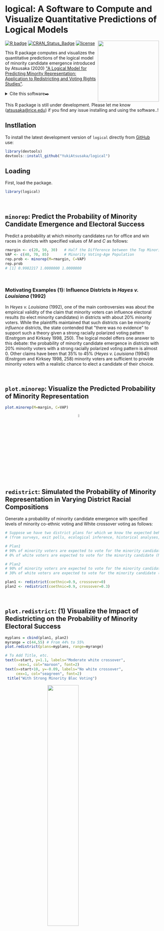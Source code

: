 # logical: A Software to Compute and Visualize Quantitative Predictions of Logical Models

[![R
badge](https://img.shields.io/badge/Build%20with-🍚%20and%20R-blue)](https://github.com/YukiAtsusaka/cWise)
[![CRAN\_Status\_Badge](https://www.r-pkg.org/badges/version/cWise)](https://cran.r-project.org/package=cWise)
[![license](https://img.shields.io/badge/license-GPL--3-blue.svg)](https://www.gnu.org/licenses/gpl-3.0.en.html) <img src='man/figures/pexels-mathias-pr-reding-4394233.jpg' align="right" height="200" />

This R package computes and visualizes the quantitative predictions of the logical model of minority candidate emergence introduced by Atsusaka (2020) ["A Logical Model for Predicting Minority Representation: Application to Redistricting and Voting Rights Studies"](https://papers.ssrn.com/sol3/papers.cfm?abstract_id=3637699). 



<details>
<summary>Cite this software✒️</summary>

@Manual{,
    title = {logical: A Software to Compute and Visualize Quantitative Predictions of Logical Models},
    author = {Yuki Atsusaka},
    year = {2020},
    note = {R package version 0.0.0},
    url = {https://CRAN.R-project.org/package=logical},
  }
</details>

This R package is still under development. Please let me know ([atsusaka@rice.edu](atsusaka@rice.edu)) if you find any issue installing and using the software..!


## Instllation
To install the latest development version of `logical` directly from
[GitHub](https://github.com/YukiAtsusaka/logical) use:

``` r
library(devtools)
devtools::install_github("YukiAtsusaka/logical")
```

## Loading

First, load the package.

``` r
library(logical)
```

<br/>

## `minorep`: Predict the Probability of Minority Candidate Emergence and Electoral Success
Predict a probability at which minority candidates run for office and win races in districts with specified values of *M* and *C* as follows:

```r
rmargin <- c(20, 50, 30)   # Half the Difference between the Top Minority and Top White Vote Shares
VAP <- c(40, 70, 85)       # Minority Voting-Age Population
rep.prob <- minorep(M=rmargin, C=VAP)
rep.prob
# [1] 0.9982217 1.0000000 1.0000000
```
<br/>

### Motivating Examples (1): Influence Districts in *Hayes v. Louisiana* (1992)
In *Heyes v. Louisiana* (1992), one of the main controversies was about the empirical validity of the claim that minority voters can influence electoral results (to elect minority candidates) in districts with about 20% minority voters. While the plaintiffs maintained that such districts can be minority *influence* districts, the state contended that "there was no evidence" to support such a theory given a strong racially polarized voting pattern (Enstrgom and Kirksey 1998, 250). The logical model offers one answer to this debate: the probability of minority candidate emergence in districts with 20% minority voters with a strong racially polarized voting pattern is almost 0. Other claims have been that 35% to 45% (*Heyes v. Louisiana* (1994))(Enstrgom and Kirksey 1998, 258) minority voters are sufficient to provide minority voters with a realistic chance to elect a candidate of their choice.

<br/>

## `plot.minorep`: Visualize the Predicted Probability of Minority Representation

```r
plot.minorep(M=margin, C=VAP)
```
<img src="man/figures/plot.minorep.sample.png" width="5%" style="display: block; margin: auto;" />

<br/>

## `redistrict`: Simulated the Probability of Minority Representation in Varying District Racial Compositions
Generate a probability of minority candidate emergence with specified levels of minority co-ethnic voting and White crossover voting as follows:

```r
# Suppose we have two district plans for which we know the expected behaviors of minority and white voters 
# (from surveys, exit polls, ecological inference, historical analyses, etc)

# Plan1 
# 90% of minority voters are expected to vote for the minority candidate (Strong Minority Bloc Voting)
# 0% of white voters are expected to vote for the minority candidate (No White Crossover)

# Plan2
# 90% of minority voters are expected to vote for the minority candidate (Strong Minority Bloc Voting)
# 30% of white voters are expected to vote for the minority candidate (Moderate White Crossover)

plan1 <- redistrict(coethnic=0.9, crossover=0)  
plan2 <- redistrict(coethnic=0.9, crossover=0.3) 
```

<br/>

## `plot.redistrict`: (1) Visualize the Impact of Redistricting on the Probability of Minority Electoral Success


```r
myplans = cbind(plan1, plan2)
myrange = c(44,55) # From 44% to 55%
plot.redistrict(plans=myplans, range=myrange)

# To Add Title, etc.
text(x=start, y=1.1, labels="Moderate white crossover",
      cex=1, col="maroon", font=2)
text(x=start+10, y=-0.09, labels="No white crossover",
     cex=1, col="seagreen", font=2)
 title("With Strong Minority Bloc Voting")
```


<img src="man/figures/redistrict_change.png" width="45%" style="display: block; margin: auto;" />

<br/>

## `plot.redistrict`: (2) Visualize the Percentage of Minority Voters Sufficient to Elect Minority Candidates with A Pre-Specified Probability

Users can pre-specified a threshold as a probability of minority electoal success under given district plans. For example, one may be interested what percentage of minority voters is sufficient to yield 80% or higher chance of having a minority officeholder under two different plans (from the above examples). Under this option, a probability (from 0 to 1) must be input for the optional argument "threshold" as follows:

```r
myplans = cbind(plan1, plan2)                  # Same Plans from Above
plot.redistrict(plans=myplans, threshold=0.8)  # Setting 0.8 as a threshold value

# To Add Title, etc.
text(x=start, y=1.1, labels="Moderate white crossover",
      cex=1, col="maroon", font=2)
text(x=start+10, y=-0.09, labels="No white crossover",
     cex=1, col="seagreen", font=2)
title("With Strong Minority Bloc Voting")
```



## `plot.redistrict`: (3) Visualize the Degree of Potential Vote Dilution

Building upon (2), one can also visualize the degree of potential vote dilution via "packing" of minority voters. For this option, one only needs to input a percentage point as an additional argument 

```r

myplans = cbind(plan1, plan2)                  # Same Plans from Above
plot.redistrict(plans=myplans, 
                threshold=0.8,                 # Setting 0.8 as a threshold value
                C=75)                          # A plan has 75% minority voters

# To Add Title, etc.
text(x=start, y=1.1, labels="Moderate white crossover",
      cex=1, col="maroon", font=2)
text(x=start+10, y=-0.09, labels="No white crossover",
     cex=1, col="seagreen", font=2)
title("With Strong Minority Bloc Voting")


```



<img src="man/figures/redistrict_threshold.png" width="45%" style="display: block; margin: auto;" />


### Extention I (Accounting for the Turnout Gap)
To account for the turnout gap in simulating *M*, one can simply include a vector of proportions of minority and white voters who turn out as an additional argument. Suppose that one knows that, from exit polls, surveys, ecological inference, and/or historical studies, turnout rates are usually 0.5 for minority voters and 0.6 for white voters.

```r
# Suppose we know/estimate that:
# 90% of minority voters are expected to vote for the minority candidate
# 30% of white voters are expected to vote for the minority candidate
# Turnout Rates are 50% (minority voters) and 60% (white voters)

plan3 <- redistrict(coethnic=0.9, crossover=0.3, gap=c(0.5, 0.6))
```


<br/>

### Motivating Example (3): Louisiana Congressional District 4 Plan in 1992

Concerning the effectiveness of the plan for a new majority-minority District 4 supported by the Senate in the 1990 round of redistricting, "Sherman Copelin, the African-American representative who sponsored the [alternative] plan, complained that the new minority district in the plan passed by the Senate did not contain enough African-American voters to ensure that African-Americans would elect a candidate of their choice....The percentage of African-Americans among the registered voters in this district was 63.2, almost 4 percentage points higher than the second minority district in the other version" (Engstrom and Kirksey 1998, 245)

<br/>


